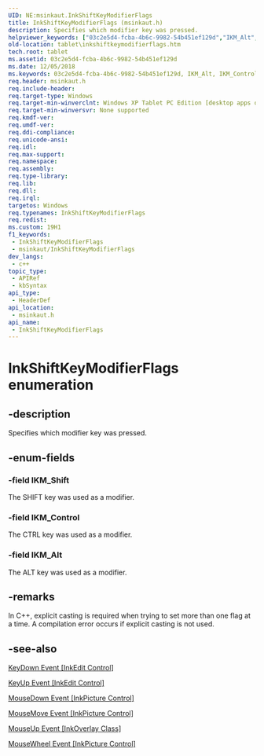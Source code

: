 ```yaml
---
UID: NE:msinkaut.InkShiftKeyModifierFlags
title: InkShiftKeyModifierFlags (msinkaut.h)
description: Specifies which modifier key was pressed.
helpviewer_keywords: ["03c2e5d4-fcba-4b6c-9982-54b451ef129d","IKM_Alt","IKM_Control","IKM_Shift","InkShiftKeyModifierFlags","InkShiftKeyModifierFlags enumeration [Tablet PC]","msinkaut/IKM_Alt","msinkaut/IKM_Control","msinkaut/IKM_Shift","msinkaut/InkShiftKeyModifierFlags","tablet.inkshiftkeymodifierflags"]
old-location: tablet\inkshiftkeymodifierflags.htm
tech.root: tablet
ms.assetid: 03c2e5d4-fcba-4b6c-9982-54b451ef129d
ms.date: 12/05/2018
ms.keywords: 03c2e5d4-fcba-4b6c-9982-54b451ef129d, IKM_Alt, IKM_Control, IKM_Shift, InkShiftKeyModifierFlags, InkShiftKeyModifierFlags enumeration [Tablet PC], msinkaut/IKM_Alt, msinkaut/IKM_Control, msinkaut/IKM_Shift, msinkaut/InkShiftKeyModifierFlags, tablet.inkshiftkeymodifierflags
req.header: msinkaut.h
req.include-header: 
req.target-type: Windows
req.target-min-winverclnt: Windows XP Tablet PC Edition [desktop apps only]
req.target-min-winversvr: None supported
req.kmdf-ver: 
req.umdf-ver: 
req.ddi-compliance: 
req.unicode-ansi: 
req.idl: 
req.max-support: 
req.namespace: 
req.assembly: 
req.type-library: 
req.lib: 
req.dll: 
req.irql: 
targetos: Windows
req.typenames: InkShiftKeyModifierFlags
req.redist: 
ms.custom: 19H1
f1_keywords:
 - InkShiftKeyModifierFlags
 - msinkaut/InkShiftKeyModifierFlags
dev_langs:
 - c++
topic_type:
 - APIRef
 - kbSyntax
api_type:
 - HeaderDef
api_location:
 - msinkaut.h
api_name:
 - InkShiftKeyModifierFlags
---
```


# InkShiftKeyModifierFlags enumeration


## -description

Specifies which modifier key was pressed.

## -enum-fields

### -field IKM_Shift

The SHIFT key was used as a modifier.

### -field IKM_Control

The CTRL key was used as a modifier.

### -field IKM_Alt

The ALT key was used as a modifier.

## -remarks

In C++, explicit casting is required when trying to set more than one flag at a time. A compilation error occurs if explicit casting is not used.

## -see-also

<a href="/windows/desktop/tablet/inkedit-keydown">KeyDown Event [InkEdit Control]</a>



<a href="/windows/desktop/tablet/inkedit-keyup">KeyUp Event [InkEdit Control]</a>



<a href="/windows/desktop/tablet/inkpicture-mousedown">MouseDown Event [InkPicture Control]</a>



<a href="/windows/desktop/tablet/inkpicture-mousemove">MouseMove Event [InkPicture Control]</a>



<a href="/windows/desktop/tablet/inkoverlay-mouseup">MouseUp Event [InkOverlay Class]</a>



<a href="/windows/desktop/tablet/inkpicture-mousewheel">MouseWheel Event [InkPicture Control]</a>